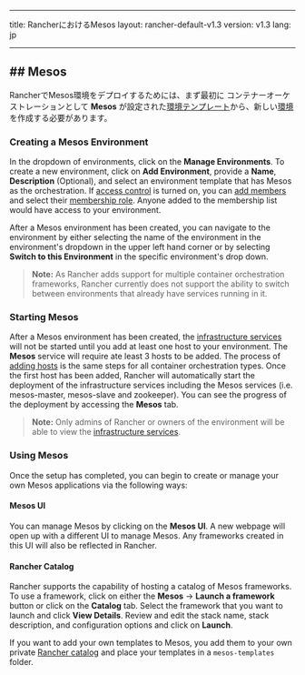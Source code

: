 * * *

title: RancherにおけるMesos layout: rancher-default-v1.3 version: v1.3 lang: jp

* * *

## ## Mesos

RancherでMesos環境をデプロイするためには、まず最初に コンテナーオーケストレーションとして **Mesos** が設定された[環境テンプレート]({{site.baseurl}}/rancher/{{page.version}}/{{page.lang}}/environments/#what-is-an-environment-template)から、新しい[環境]({{site.baseurl}}/rancher/{{page.version}}/{{page.lang}}/environments/)を作成する必要があります。

### Creating a Mesos Environment

In the dropdown of environments, click on the **Manage Environments**. To create a new environment, click on **Add Environment**, provide a **Name**, **Description** (Optional), and select an environment template that has Mesos as the orchestration. If [access control]({{site.baseurl}}/rancher/{{page.version}}/{{page.lang}}/configuration/access-control/) is turned on, you can [add members]({{site.baseurl}}/rancher/{{page.version}}/{{page.lang}}/environments/#editing-members) and select their [membership role]({{site.baseurl}}/rancher/{{page.version}}/{{page.lang}}/environments/#membership-roles). Anyone added to the membership list would have access to your environment.

After a Mesos environment has been created, you can navigate to the environment by either selecting the name of the environment in the environment's dropdown in the upper left hand corner or by selecting **Switch to this Environment** in the specific environment's drop down.

> **Note:** As Rancher adds support for multiple container orchestration frameworks, Rancher currently does not support the ability to switch between environments that already have services running in it.

### Starting Mesos

After a Mesos environment has been created, the [infrastructure services]({{site.baseurl}}/rancher/{{page.version}}/{{page.lang}}/rancher-services/) will not be started until you add at least one host to your environment. The **Mesos** service will require ate least 3 hosts to be added. The process of [adding hosts]({{site.baseurl}}/rancher/{{page.version}}/{{page.lang}}/hosts/) is the same steps for all container orchestration types. Once the first host has been added, Rancher will automatically start the deployment of the infrastructure services including the Mesos services (i.e. mesos-master, mesos-slave and zookeeper). You can see the progress of the deployment by accessing the **Mesos** tab.

> **Note:** Only admins of Rancher or owners of the environment will be able to view the [infrastructure services]({{site.baseurl}}/rancher/{{page.version}}/{{page.lang}}/rancher-services/).

### Using Mesos

Once the setup has completed, you can begin to create or manage your own Mesos applications via the following ways:

#### Mesos UI

You can manage Mesos by clicking on the **Mesos UI**. A new webpage will open up with a different UI to manage Mesos. Any frameworks created in this UI will also be reflected in Rancher.

#### Rancher Catalog

Rancher supports the capability of hosting a catalog of Mesos frameworks. To use a framework, click on either the **Mesos** -> **Launch a framework** button or click on the **Catalog** tab. Select the framework that you want to launch and click **View Details**. Review and edit the stack name, stack description, and configuration options and click on **Launch**.

If you want to add your own templates to Mesos, you add them to your own private [Rancher catalog]({{site.baseurl}}/rancher/{{page.version}}/{{page.lang}}/catalog/) and place your templates in a `mesos-templates` folder.